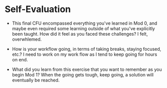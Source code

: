 # Self-Evaluation

- This final CFU encompassed everything you've learned in Mod 0, and maybe even required some learning outside of what you've explicitly been taught. How did it feel as you faced these challenges?
I felt, overwhlemed.

- How is your workflow going, in terms of taking breaks, staying focused, etc.?
I need to work on my work flow as I tend to keep going for hours on end. 

- What did you learn from this exercise that you want to remember as you begin Mod 1?
When the going gets tough, keep going, a solution will eventually be reached. 